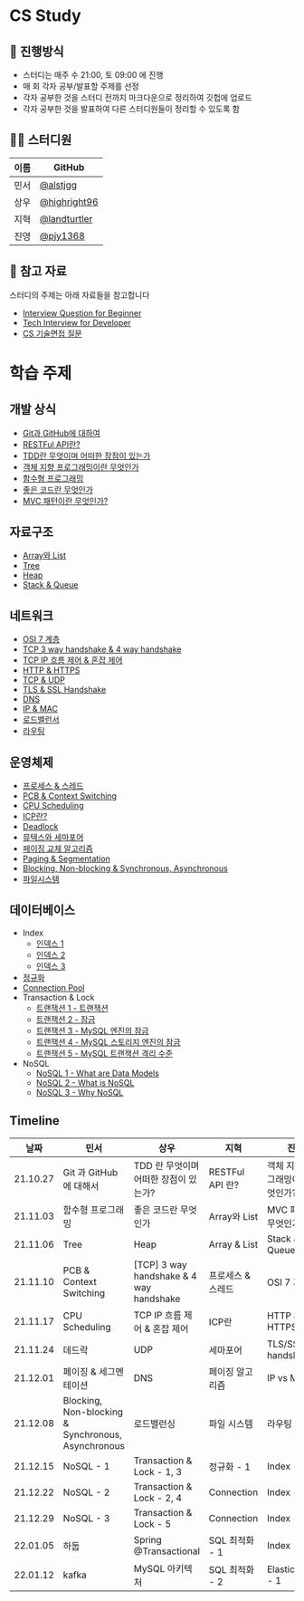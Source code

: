 # CS Study

## 🌳 진행방식
- 스터디는 매주 수 21:00, 토 09:00 에 진행
- 매 회 각자 공부/발표할 주제를 선정
- 각자 공부한 것을 스터디 전까지 마크다운으로 정리하여 깃헙에 업로드
- 각자 공부한 것을 발표하여 다른 스터디원들이 정리할 수 있도록 함

## 👨‍💻  스터디원

| 이름   | GitHub                                         |
| ---- | ---------------------------------------------- |
| 민서 | [@alstjgg](https://github.com/alstjgg) |
| 상우 | [@highright96](https://github.com/highright96) |
| 지혁 | [@landturtler](https://github.com/landturtler)|
| 진영 | [@pjy1368](https://github.com/pjy1368) |

## 📌 참고 자료
스터디의 주제는 아래 자료들을 참고합니다
- [Interview Question for Beginner](https://github.com/JaeYeopHan/Interview_Question_for_Beginner)
- [Tech Interview for Developer](https://github.com/gyoogle/tech-interview-for-developer)
- [CS 기술면접 질문](https://mangkyu.tistory.com/88)

# 학습 주제
## 개발 상식
- [Git과 GitHub에 대하여](https://github.com/alstjgg/cs-study/blob/main/%EA%B0%9C%EB%B0%9C%20%EC%83%81%EC%8B%9D/Git%EA%B3%BC%20Github%EC%97%90%20%EB%8C%80%ED%95%98%EC%97%AC.md)
- [RESTFul API란?](https://github.com/alstjgg/cs-study/blob/main/%EA%B0%9C%EB%B0%9C%20%EC%83%81%EC%8B%9D/RESTFul%20API%EB%9E%80%3F.md)
- [TDD란 무엇이며 어떠한 장점이 있는가](https://github.com/alstjgg/cs-study/blob/main/%EA%B0%9C%EB%B0%9C%20%EC%83%81%EC%8B%9D/TDD%20%EB%9E%80%20%EB%AC%B4%EC%97%87%EC%9D%B4%EB%A9%B0%20%EC%96%B4%EB%96%A0%ED%95%9C%20%EC%9E%A5%EC%A0%90%EC%9D%B4%20%EC%9E%88%EB%8A%94%EA%B0%80.md)
- [객체 지향 프로그래밍이란 무엇인가](https://github.com/alstjgg/cs-study/blob/main/%EA%B0%9C%EB%B0%9C%20%EC%83%81%EC%8B%9D/%EA%B0%9D%EC%B2%B4%20%EC%A7%80%ED%96%A5%20%ED%94%84%EB%A1%9C%EA%B7%B8%EB%9E%98%EB%B0%8D%EC%9D%B4%EB%9E%80%20%EB%AC%B4%EC%97%87%EC%9D%B8%EA%B0%80.md)
- [함수형 프로그래밍](https://github.com/alstjgg/cs-study/blob/main/%EA%B0%9C%EB%B0%9C%20%EC%83%81%EC%8B%9D/%ED%95%A8%EC%88%98%ED%98%95%20%ED%94%84%EB%A1%9C%EA%B7%B8%EB%9E%98%EB%B0%8D.md)
- [좋은 코드란 무엇인가](https://github.com/alstjgg/cs-study/blob/main/%EA%B0%9C%EB%B0%9C%20%EC%83%81%EC%8B%9D/%EC%A2%8B%EC%9D%80%20%EC%BD%94%EB%93%9C%EB%9E%80%20%EB%AC%B4%EC%97%87%EC%9D%B8%EA%B0%80%3F.md)
- [MVC 패턴이란 무엇인가?](https://github.com/alstjgg/cs-study/blob/main/%EA%B0%9C%EB%B0%9C%20%EC%83%81%EC%8B%9D/MVC%20%ED%8C%A8%ED%84%B4%EC%9D%B4%EB%9E%80%20%EB%AC%B4%EC%97%87%EC%9D%B8%EA%B0%80%3F.md)
## 자료구조
- [Array와 List](https://github.com/alstjgg/cs-study/blob/main/%EA%B0%9C%EB%B0%9C%20%EC%83%81%EC%8B%9D/Array%EC%99%80%20List.md)
- [Tree](https://github.com/alstjgg/cs-study/blob/main/%EC%9E%90%EB%A3%8C%EA%B5%AC%EC%A1%B0/Tree.md)
- [Heap](https://github.com/alstjgg/cs-study/blob/main/%EC%9E%90%EB%A3%8C%EA%B5%AC%EC%A1%B0/Heap.md)
- [Stack & Queue](https://github.com/alstjgg/cs-study/blob/main/%EC%9E%90%EB%A3%8C%EA%B5%AC%EC%A1%B0/Stack%20%26%20Queue.md)
## 네트워크
- [OSI 7 계층](https://github.com/alstjgg/cs-study/blob/main/%EB%84%A4%ED%8A%B8%EC%9B%8C%ED%81%AC/osi%207%EA%B3%84%EC%B8%B5.md)
- [TCP 3 way handshake & 4 way handshake](https://github.com/alstjgg/cs-study/blob/main/%EB%84%A4%ED%8A%B8%EC%9B%8C%ED%81%AC/%5BTCP%5D%203%20way%20handshake%EC%99%80%204%20way%20handshake.md)
- [TCP IP 흐름 제어 & 혼잡 제어](https://github.com/alstjgg/cs-study/blob/main/%EB%84%A4%ED%8A%B8%EC%9B%8C%ED%81%AC/TCP%20IP%20%ED%9D%90%EB%A6%84%20%EC%A0%9C%EC%96%B4%20%26%20%ED%98%BC%EC%9E%A1%20%EC%A0%9C%EC%96%B4.md)
- [HTTP & HTTPS](https://github.com/alstjgg/cs-study/blob/main/%EB%84%A4%ED%8A%B8%EC%9B%8C%ED%81%AC/HTTP%20%26%20HTTPS.md)
- [TCP & UDP](https://github.com/alstjgg/cs-study/blob/main/%EB%84%A4%ED%8A%B8%EC%9B%8C%ED%81%AC/TCP%20%26%20UDP.md)
- [TLS & SSL Handshake](https://github.com/alstjgg/cs-study/blob/main/%EB%84%A4%ED%8A%B8%EC%9B%8C%ED%81%AC/TLS%20%26%20SSL%20Handshake.md)
- [DNS](https://github.com/alstjgg/cs-study/blob/main/%EB%84%A4%ED%8A%B8%EC%9B%8C%ED%81%AC/DNS.md)
- [IP & MAC](https://github.com/alstjgg/cs-study/blob/main/%EB%84%A4%ED%8A%B8%EC%9B%8C%ED%81%AC/IP%20%26%20MAC.md)
- [로드밸런서](https://github.com/alstjgg/cs-study/blob/main/%EB%84%A4%ED%8A%B8%EC%9B%8C%ED%81%AC/%EB%A1%9C%EB%93%9C%EB%B0%B8%EB%9F%B0%EC%84%9C.md)
- [라우팅](https://github.com/alstjgg/cs-study/blob/main/%EB%84%A4%ED%8A%B8%EC%9B%8C%ED%81%AC/%EB%9D%BC%EC%9A%B0%ED%8C%85.md)
## 운영체제
- [프로세스 & 스레드](https://github.com/alstjgg/cs-study/blob/main/%EC%9A%B4%EC%98%81%EC%B2%B4%EC%A0%9C/%ED%94%84%EB%A1%9C%EC%84%B8%EC%8A%A4%20%26%20%EC%8A%A4%EB%A0%88%EB%93%9C.md)
- [PCB & Context Switching](https://github.com/alstjgg/cs-study/blob/main/%EC%9A%B4%EC%98%81%EC%B2%B4%EC%A0%9C/PCB%20and%20Context%20Switching.md)
- [CPU Scheduling](https://github.com/alstjgg/cs-study/blob/main/%EC%9A%B4%EC%98%81%EC%B2%B4%EC%A0%9C/CPU%20Scheduling.md)
- [ICP란?](https://github.com/alstjgg/cs-study/blob/main/%EC%9A%B4%EC%98%81%EC%B2%B4%EC%A0%9C/IPC%EB%9E%80.md)
- [Deadlock](https://github.com/alstjgg/cs-study/blob/main/%EC%9A%B4%EC%98%81%EC%B2%B4%EC%A0%9C/Deadlock.md)
- [뮤텍스와 세마포어](https://github.com/alstjgg/cs-study/blob/main/%EC%9A%B4%EC%98%81%EC%B2%B4%EC%A0%9C/%EB%AE%A4%ED%85%8D%EC%8A%A4%EC%99%80%20%EC%84%B8%EB%A7%88%ED%8F%AC%EC%96%B4.md)
- [페이징 교체 알고리즘](https://github.com/alstjgg/cs-study/blob/main/%EC%9A%B4%EC%98%81%EC%B2%B4%EC%A0%9C/%ED%8E%98%EC%9D%B4%EC%A7%95%20%EA%B5%90%EC%B2%B4%20%EC%95%8C%EA%B3%A0%EB%A6%AC%EC%A6%98.md)
- [Paging & Segmentation](https://github.com/alstjgg/cs-study/blob/main/%EC%9A%B4%EC%98%81%EC%B2%B4%EC%A0%9C/Paging%20%26%20Segmentation.md)
- [Blocking, Non-blocking & Synchronous, Asynchronous](https://github.com/alstjgg/cs-study/blob/main/%EC%9A%B4%EC%98%81%EC%B2%B4%EC%A0%9C/Blocking%2C%20Non-blocking%20%26%20Synchronous%2C%20Asynchronous.md)
- [파일시스템](https://github.com/alstjgg/cs-study/blob/main/%EC%9A%B4%EC%98%81%EC%B2%B4%EC%A0%9C/%ED%8C%8C%EC%9D%BC%EC%8B%9C%EC%8A%A4%ED%85%9C.md)
## 데이터베이스
- Index
  - [인덱스 1](https://github.com/alstjgg/cs-study/blob/main/%EB%8D%B0%EC%9D%B4%ED%84%B0%EB%B2%A0%EC%9D%B4%EC%8A%A4/%EC%9D%B8%EB%8D%B1%EC%8A%A4%20-%201.md)
  - [인덱스 2](https://github.com/alstjgg/cs-study/blob/main/%EB%8D%B0%EC%9D%B4%ED%84%B0%EB%B2%A0%EC%9D%B4%EC%8A%A4/%EC%9D%B8%EB%8D%B1%EC%8A%A4%20-%202.md)
  - [인덱스 3]()
- [정규화](https://github.com/alstjgg/cs-study/blob/main/%EB%8D%B0%EC%9D%B4%ED%84%B0%EB%B2%A0%EC%9D%B4%EC%8A%A4/%EC%A0%95%EA%B7%9C%ED%99%94.md)
- [Connection Pool](https://github.com/alstjgg/cs-study/blob/main/%EB%8D%B0%EC%9D%B4%ED%84%B0%EB%B2%A0%EC%9D%B4%EC%8A%A4/connection%20pool.md)
- Transaction & Lock
  - [트랜잭션 1 - 트랜잭션](https://github.com/alstjgg/cs-study/blob/main/%EB%8D%B0%EC%9D%B4%ED%84%B0%EB%B2%A0%EC%9D%B4%EC%8A%A4/Transaction%20-%201%20(%ED%8A%B8%EB%9E%9C%EC%9E%AD%EC%85%98).md)
  - [트랜잭션 2 - 잠금](https://github.com/alstjgg/cs-study/blob/main/%EB%8D%B0%EC%9D%B4%ED%84%B0%EB%B2%A0%EC%9D%B4%EC%8A%A4/Transaction%20-%202%20(%EC%9E%A0%EA%B8%88).md)
  - [트랜잭션 3 - MySQL 엔진의 잠금](https://github.com/alstjgg/cs-study/blob/main/%EB%8D%B0%EC%9D%B4%ED%84%B0%EB%B2%A0%EC%9D%B4%EC%8A%A4/Transaction%20-%203%20(MySQL%20%EC%97%94%EC%A7%84%EC%9D%98%20%EC%9E%A0%EA%B8%88).md)
  - [트랜잭션 4 - MySQL 스토리지 엔진의 잠금](https://github.com/alstjgg/cs-study/blob/main/%EB%8D%B0%EC%9D%B4%ED%84%B0%EB%B2%A0%EC%9D%B4%EC%8A%A4/Transaction%20-%204%20(MySQL%20%EC%8A%A4%ED%86%A0%EB%A6%AC%EC%A7%80%20%EC%97%94%EC%A7%84%EC%9D%98%20%EC%9E%A0%EA%B8%88).md)
  - [트랜잭션 5 - MySQL 트랜잭션 격리 수준](https://github.com/alstjgg/cs-study/blob/main/%EB%8D%B0%EC%9D%B4%ED%84%B0%EB%B2%A0%EC%9D%B4%EC%8A%A4/Transaction%20-%205%20(MySQL%20%ED%8A%B8%EB%9E%9C%EC%9E%AD%EC%85%98%20%EA%B2%A9%EB%A6%AC%20%EC%88%98%EC%A4%80).md)
- NoSQL
  - [NoSQL 1 - What are Data Models](https://github.com/alstjgg/cs-study/blob/main/%EB%8D%B0%EC%9D%B4%ED%84%B0%EB%B2%A0%EC%9D%B4%EC%8A%A4/NoSQL%20-%201.%20What%20are%20Data%20Models.md)
  - [NoSQL 2 - What is NoSQL](https://github.com/alstjgg/cs-study/blob/main/%EB%8D%B0%EC%9D%B4%ED%84%B0%EB%B2%A0%EC%9D%B4%EC%8A%A4/NoSQL%20-%202.%20What%20is%20NoSQL.md)
  - [NoSQL 3 - Why NoSQL](https://github.com/alstjgg/cs-study/blob/main/%EB%8D%B0%EC%9D%B4%ED%84%B0%EB%B2%A0%EC%9D%B4%EC%8A%A4/NoSQL%20-%203.%20Why%20NoSQL.md)


## Timeline
| 날짜 | 민서 | 상우 | 지혁 | 진영 |
|--|--|--|--|--|
| 21.10.27 |Git 과 GitHub 에 대해서 | TDD 란 무엇이며 어떠한 장점이 있는가? | RESTFul API 란? | 객체 지향 프로그래밍이란 무엇인가?|
| 21.11.03 | 함수형 프로그래밍 | 좋은 코드란 무엇인가 | Array와 List | MVC 패턴이란 무엇인가? | 
| 21.11.06 | Tree | Heap | Array & List | Stack & Queue |
| 21.11.10 | PCB & Context Switching | [TCP] 3 way handshake & 4 way handshake | 프로세스 & 스레드 | OSI 7 계층 |
| 21.11.17 | CPU Scheduling | TCP IP 흐름 제어 & 혼잡 제어 | ICP란 | HTTP & HTTPS | 
| 21.11.24 | 데드락 | UDP | 세마포어 | TLS/SSL handshake |
| 21.12.01 | 페이징 & 세그멘테이션 | DNS | 페이징 알고리즘 | IP vs MAC |
| 21.12.08 | Blocking, Non-blocking & Synchronous, Asynchronous | 로드밸런싱 | 파일 시스템 | 라우팅 |
| 21.12.15 | NoSQL - 1 | Transaction & Lock - 1, 3 | 정규화 - 1 | Index - 1 |
| 21.12.22 | NoSQL - 2 | Transaction & Lock - 2, 4 | Connection | Index - 2 |
| 21.12.29 | NoSQL - 3 | Transaction & Lock - 5 | Connection | Index - 3 |
| 22.01.05 | 하둡 | Spring @Transactional | SQL 최적화 - 1 | Index - 4 |
| 22.01.12 | kafka | MySQL 아키텍처 | SQL 최적화 - 2 | Elasticsearch - 1 |
